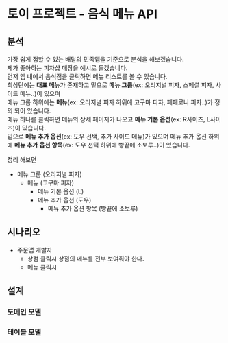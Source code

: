 # 토이 프로젝트 - 음식 메뉴 API

## 분석
가장 쉽게 접할 수 있는 배달의 민족앱을 기준으로 분석을 해보겠습니다.  
제가 좋아하는 피자샵 매장을 예시로 들겠습니다.  
먼저 앱 내에서 음식점을 클릭하면 메뉴 리스트를 볼 수 있습니다.  
최상단에는 **대표 메뉴**가 존재하고 밑으로 **메뉴 그룹**(ex: 오리지널 피자, 스페셜 피자, 사이드 메뉴..)이 있으며  
메뉴 그룹 하위에는 **메뉴**(ex: 오리지널 피자 하위에 고구마 피자, 페페로니 피자..)가 정의 되어 있습니다.  
메뉴 하나를 클릭하면 메뉴의 상세 페이지가 나오고 **메뉴 기본 옵션**(ex: R사이즈, L사이즈)이 있습니다.    
밑으로 **메뉴 추가 옵션**(ex: 도우 선택, 추가 사이드 메뉴)가 있으며 메뉴 추가 옵션 하위에 **메뉴 추가 옵션 항목**(ex: 도우 선택 하위에 빵끝에 소보루..)이 있습니다.  

정리 해보면

* 메뉴 그룹 (오리지널 피자)
  * 메뉴 (고구마 피자)
    * 메뉴 기본 옵션 (L)
    * 메뉴 추가 옵션 (도우)
      * 메뉴 추가 옵션 항목 (빵끝에 소보루)

## 시나리오
* 주문앱 개발자
  * 상점 클릭시 상점의 메뉴를 전부 보여줘야 한다.
  * 메뉴 클릭시 

## 설계
### 도메인 모델
### 테이블 모델


